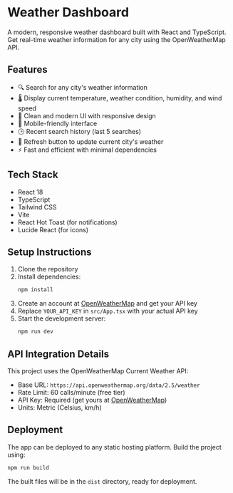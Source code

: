 
# Weather Dashboard

A modern, responsive weather dashboard built with React and TypeScript. Get real-time weather information for any city using the OpenWeatherMap API.

## Features

- 🔍 Search for any city's weather information
- 🌡️ Display current temperature, weather condition, humidity, and wind speed
- 🎨 Clean and modern UI with responsive design
- 📱 Mobile-friendly interface
- 🕒 Recent search history (last 5 searches)
- 🔄 Refresh button to update current city's weather
- ⚡ Fast and efficient with minimal dependencies

## Tech Stack

- React 18
- TypeScript
- Tailwind CSS
- Vite
- React Hot Toast (for notifications)
- Lucide React (for icons)

## Setup Instructions

1. Clone the repository
2. Install dependencies:
   ```bash
   npm install
   ```
3. Create an account at [OpenWeatherMap](https://openweathermap.org/api) and get your API key
4. Replace `YOUR_API_KEY` in `src/App.tsx` with your actual API key
5. Start the development server:
   ```bash
   npm run dev
   ```

## API Integration Details

This project uses the OpenWeatherMap Current Weather API:
- Base URL: `https://api.openweathermap.org/data/2.5/weather`
- Rate Limit: 60 calls/minute (free tier)
- API Key: Required (get yours at [OpenWeatherMap](https://openweathermap.org/api))
- Units: Metric (Celsius, km/h)

## Deployment

The app can be deployed to any static hosting platform. Build the project using:

```bash
npm run build
```

The built files will be in the `dist` directory, ready for deployment.
